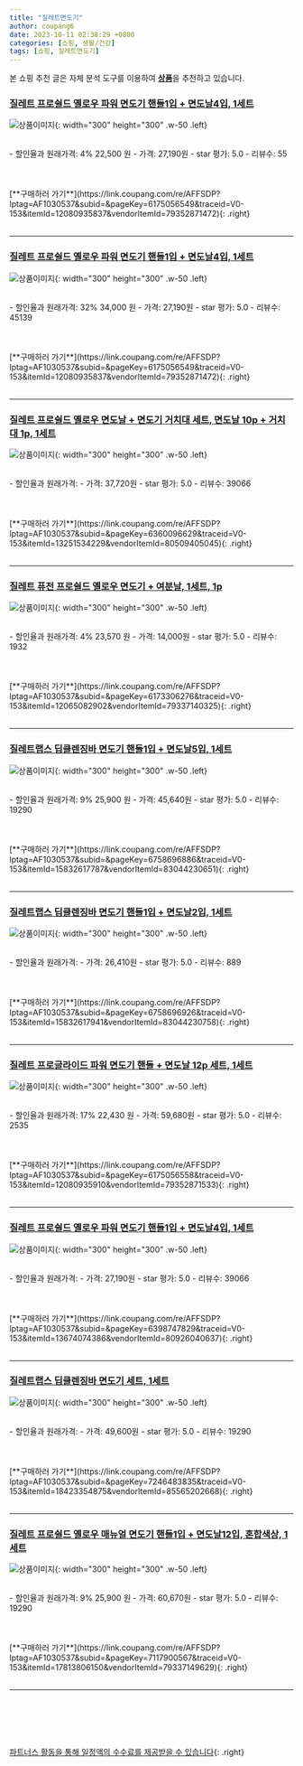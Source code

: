```yaml
---
title: "질레트면도기"
author: coupang6
date: 2023-10-11 02:38:29 +0800
categories: [쇼핑, 생활/건강]
tags: [쇼핑, 질레트면도기]
---
```


본 쇼핑 추천 글은 자체 분석 도구를 이용하여 [**상품**](https://link.coupang.com/a/bao1ui)을 추천하고 있습니다.

### [질레트 프로쉴드 옐로우 파워 면도기 핸들1입 + 면도날4입, 1세트](https://link.coupang.com/re/AFFSDP?lptag=AF1030537&subid=&pageKey=6175056549&traceid=V0-153&itemId=12080935837&vendorItemId=79352871472)

![상품이미지](https://thumbnail9.coupangcdn.com/thumbnails/remote/230x230ex/image/retail/images/8846268952683960-2b0fe197-a6af-45cf-9989-c91e8cfaebf6.jpg){: width="300" height="300" .w-50 .left}


<br>
- 할인율과 원래가격: 4%  22,500   원
- 가격: 27,190원
- star 평가: 5.0
- 리뷰수: 55
<br>
<br>
<br>
<br>
[**구매하러 가기**](https://link.coupang.com/re/AFFSDP?lptag=AF1030537&subid=&pageKey=6175056549&traceid=V0-153&itemId=12080935837&vendorItemId=79352871472){: .right}
<br>
<br>

---

### [질레트 프로쉴드 옐로우 파워 면도기 핸들1입 + 면도날4입, 1세트](https://link.coupang.com/re/AFFSDP?lptag=AF1030537&subid=&pageKey=6175056549&traceid=V0-153&itemId=12080935837&vendorItemId=79352871472)

![상품이미지](https://thumbnail9.coupangcdn.com/thumbnails/remote/230x230ex/image/retail/images/8846268952683960-2b0fe197-a6af-45cf-9989-c91e8cfaebf6.jpg){: width="300" height="300" .w-50 .left}


<br>
- 할인율과 원래가격: 32%  34,000   원
- 가격: 27,190원
- star 평가: 5.0
- 리뷰수: 45139
<br>
<br>
<br>
<br>
[**구매하러 가기**](https://link.coupang.com/re/AFFSDP?lptag=AF1030537&subid=&pageKey=6175056549&traceid=V0-153&itemId=12080935837&vendorItemId=79352871472){: .right}
<br>
<br>

---

### [질레트 프로쉴드 옐로우 면도날 + 면도기 거치대 세트, 면도날 10p + 거치대 1p, 1세트](https://link.coupang.com/re/AFFSDP?lptag=AF1030537&subid=&pageKey=6360096629&traceid=V0-153&itemId=13251534229&vendorItemId=80509405045)

![상품이미지](https://thumbnail8.coupangcdn.com/thumbnails/remote/230x230ex/image/retail/images/1152019621970138-ce5abbe2-7dda-416c-9998-c25a0c166658.jpg){: width="300" height="300" .w-50 .left}


<br>
- 할인율과 원래가격: 
- 가격: 37,720원
- star 평가: 5.0
- 리뷰수: 39066
<br>
<br>
<br>
<br>
[**구매하러 가기**](https://link.coupang.com/re/AFFSDP?lptag=AF1030537&subid=&pageKey=6360096629&traceid=V0-153&itemId=13251534229&vendorItemId=80509405045){: .right}
<br>
<br>

---

### [질레트 퓨전 프로쉴드 옐로우 면도기 + 여분날, 1세트, 1p](https://link.coupang.com/re/AFFSDP?lptag=AF1030537&subid=&pageKey=6173306276&traceid=V0-153&itemId=12065082902&vendorItemId=79337140325)

![상품이미지](https://thumbnail8.coupangcdn.com/thumbnails/remote/230x230ex/image/retail/images/9092376639772985-f879863d-9d86-45fd-be22-4d353fc18b95.jpg){: width="300" height="300" .w-50 .left}


<br>
- 할인율과 원래가격: 4%  23,570   원
- 가격: 14,000원
- star 평가: 5.0
- 리뷰수: 1932
<br>
<br>
<br>
<br>
[**구매하러 가기**](https://link.coupang.com/re/AFFSDP?lptag=AF1030537&subid=&pageKey=6173306276&traceid=V0-153&itemId=12065082902&vendorItemId=79337140325){: .right}
<br>
<br>

---

### [질레트랩스 딥클렌징바 면도기 핸들1입 + 면도날5입, 1세트](https://link.coupang.com/re/AFFSDP?lptag=AF1030537&subid=&pageKey=6758696886&traceid=V0-153&itemId=15832617787&vendorItemId=83044230651)

![상품이미지](https://thumbnail6.coupangcdn.com/thumbnails/remote/230x230ex/image/retail/images/2022/09/06/16/4/7035c3ad-abf0-4f4a-9927-441b3372d714.png){: width="300" height="300" .w-50 .left}


<br>
- 할인율과 원래가격: 9%  25,900   원
- 가격: 45,640원
- star 평가: 5.0
- 리뷰수: 19290
<br>
<br>
<br>
<br>
[**구매하러 가기**](https://link.coupang.com/re/AFFSDP?lptag=AF1030537&subid=&pageKey=6758696886&traceid=V0-153&itemId=15832617787&vendorItemId=83044230651){: .right}
<br>
<br>

---

### [질레트랩스 딥클렌징바 면도기 핸들1입 + 면도날2입, 1세트](https://link.coupang.com/re/AFFSDP?lptag=AF1030537&subid=&pageKey=6758696926&traceid=V0-153&itemId=15832617941&vendorItemId=83044230758)

![상품이미지](https://thumbnail9.coupangcdn.com/thumbnails/remote/230x230ex/image/retail/images/2022/09/06/16/5/d59062a9-0226-4715-a219-5eab7c91facf.png){: width="300" height="300" .w-50 .left}


<br>
- 할인율과 원래가격: 
- 가격: 26,410원
- star 평가: 5.0
- 리뷰수: 889
<br>
<br>
<br>
<br>
[**구매하러 가기**](https://link.coupang.com/re/AFFSDP?lptag=AF1030537&subid=&pageKey=6758696926&traceid=V0-153&itemId=15832617941&vendorItemId=83044230758){: .right}
<br>
<br>

---

### [질레트 프로글라이드 파워 면도기 핸들 + 면도날 12p 세트, 1세트](https://link.coupang.com/re/AFFSDP?lptag=AF1030537&subid=&pageKey=6175056558&traceid=V0-153&itemId=12080935910&vendorItemId=79352871533)

![상품이미지](https://thumbnail6.coupangcdn.com/thumbnails/remote/230x230ex/image/retail/images/1143956375948071-97a2d44b-b0f5-4890-bbbe-e3e238824d97.jpg){: width="300" height="300" .w-50 .left}


<br>
- 할인율과 원래가격: 17%  22,430   원
- 가격: 59,680원
- star 평가: 5.0
- 리뷰수: 2535
<br>
<br>
<br>
<br>
[**구매하러 가기**](https://link.coupang.com/re/AFFSDP?lptag=AF1030537&subid=&pageKey=6175056558&traceid=V0-153&itemId=12080935910&vendorItemId=79352871533){: .right}
<br>
<br>

---

### [질레트 프로쉴드 옐로우 파워 면도기 핸들1입 + 면도날4입, 1세트](https://link.coupang.com/re/AFFSDP?lptag=AF1030537&subid=&pageKey=6398747829&traceid=V0-153&itemId=13674074386&vendorItemId=80926040637)

![상품이미지](https://thumbnail9.coupangcdn.com/thumbnails/remote/230x230ex/image/retail/images/8846268952683960-2b0fe197-a6af-45cf-9989-c91e8cfaebf6.jpg){: width="300" height="300" .w-50 .left}


<br>
- 할인율과 원래가격: 
- 가격: 27,190원
- star 평가: 5.0
- 리뷰수: 39066
<br>
<br>
<br>
<br>
[**구매하러 가기**](https://link.coupang.com/re/AFFSDP?lptag=AF1030537&subid=&pageKey=6398747829&traceid=V0-153&itemId=13674074386&vendorItemId=80926040637){: .right}
<br>
<br>

---

### [질레트랩스 딥클렌징바 면도기 세트, 1세트](https://link.coupang.com/re/AFFSDP?lptag=AF1030537&subid=&pageKey=7246483835&traceid=V0-153&itemId=18423354875&vendorItemId=85565202668)

![상품이미지](https://thumbnail6.coupangcdn.com/thumbnails/remote/230x230ex/image/retail/images/2023/04/05/16/8/ae142843-abd9-4a1c-b39e-f5a294e3d455.png){: width="300" height="300" .w-50 .left}


<br>
- 할인율과 원래가격: 
- 가격: 49,600원
- star 평가: 5.0
- 리뷰수: 19290
<br>
<br>
<br>
<br>
[**구매하러 가기**](https://link.coupang.com/re/AFFSDP?lptag=AF1030537&subid=&pageKey=7246483835&traceid=V0-153&itemId=18423354875&vendorItemId=85565202668){: .right}
<br>
<br>

---

### [질레트 프로쉴드 옐로우 매뉴얼 면도기 핸들1입 + 면도날12입, 혼합색상, 1세트](https://link.coupang.com/re/AFFSDP?lptag=AF1030537&subid=&pageKey=7117900567&traceid=V0-153&itemId=17813806150&vendorItemId=79337149629)

![상품이미지](https://thumbnail8.coupangcdn.com/thumbnails/remote/230x230ex/image/retail/images/8835882006527514-16b3e16f-2a3e-4675-867c-7ba6231f983e.jpg){: width="300" height="300" .w-50 .left}


<br>
- 할인율과 원래가격: 9%  25,900   원
- 가격: 60,670원
- star 평가: 5.0
- 리뷰수: 19290
<br>
<br>
<br>
<br>
[**구매하러 가기**](https://link.coupang.com/re/AFFSDP?lptag=AF1030537&subid=&pageKey=7117900567&traceid=V0-153&itemId=17813806150&vendorItemId=79337149629){: .right}
<br>
<br>

---
<br><br><br><br><br> [파트너스 활동을 통해 일정액의 수수료를 제공받을 수 있습니다](https://link.coupang.com/a/bao1ui){: .right}